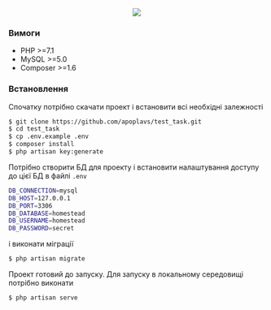 <p align="center"><img src="https://laravel.com/assets/img/components/logo-laravel.svg"></p>

### Вимоги

  - PHP >=7.1
  - MySQL >=5.0
  - Composer >=1.6

### Встановлення

Спочатку потрібно скачати проект і встановити всі необхідні залежності

```sh
$ git clone https://github.com/apoplavs/test_task.git
$ cd test_task
$ cp .env.example .env
$ composer install
$ php artisan key:generate
```

Потрібно створити БД для проекту і встановити налаштування доступу до цієї БД в файлі `.env `

```sh
DB_CONNECTION=mysql
DB_HOST=127.0.0.1
DB_PORT=3306
DB_DATABASE=homestead
DB_USERNAME=homestead
DB_PASSWORD=secret
```

і виконати міграції

```sh
$ php artisan migrate
```
Проект готовий до запуску. Для запуску в локальному середовищі потрібно виконати

```sh
$ php artisan serve
```
